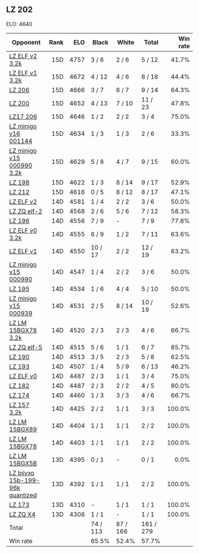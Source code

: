 ## LZ 202 ##

ELO: 4640

Opponent | Rank | ELO | Black | White | Total | Win rate
---------|-----:|----:|-------|-------|-------|-------:
[LZ ELF v2 3.2k](LZ%20ELF%20v2%203.2k.md) | 15D | 4757 | 3 / 6 | 2 / 6 | 5 / 12 | 41.7%
[LZ ELF v1 3.2k](LZ%20ELF%20v1%203.2k.md) | 15D | 4672 | 4 / 12 | 4 / 6 | 8 / 18 | 44.4%
[LZ 206](LZ%20206.md) | 15D | 4666 | 3 / 7 | 6 / 7 | 9 / 14 | 64.3%
[LZ 200](LZ%20200.md) | 15D | 4652 | 4 / 13 | 7 / 10 | 11 / 23 | 47.8%
[LZ17 206](LZ17%20206.md) | 15D | 4646 | 1 / 2 | 2 / 2 | 3 / 4 | 75.0%
[LZ minigo v16 001144](LZ%20minigo%20v16%20001144.md) | 15D | 4634 | 1 / 3 | 1 / 3 | 2 / 6 | 33.3%
[LZ minigo v15 000990 3.2k](LZ%20minigo%20v15%20000990%203.2k.md) | 15D | 4629 | 5 / 8 | 4 / 7 | 9 / 15 | 60.0%
[LZ 198](LZ%20198.md) | 15D | 4622 | 1 / 3 | 8 / 14 | 9 / 17 | 52.9%
[LZ 212](LZ%20212.md) | 15D | 4616 | 0 / 5 | 8 / 12 | 8 / 17 | 47.1%
[LZ ELF v2](LZ%20ELF%20v2.md) | 14D | 4581 | 1 / 4 | 2 / 2 | 3 / 6 | 50.0%
[LZ ZQ elf-2](LZ%20ZQ%20elf-2.md) | 14D | 4568 | 2 / 6 | 5 / 6 | 7 / 12 | 58.3%
[LZ 196](LZ%20196.md) | 14D | 4556 | 7 / 9 | - | 7 / 9 | 77.8%
[LZ ELF v0 3.2k](LZ%20ELF%20v0%203.2k.md) | 14D | 4555 | 6 / 9 | 1 / 2 | 7 / 11 | 63.6%
[LZ ELF v1](LZ%20ELF%20v1.md) | 14D | 4550 | 10 / 17 | 2 / 2 | 12 / 19 | 63.2%
[LZ minigo v15 000990](LZ%20minigo%20v15%20000990.md) | 14D | 4547 | 1 / 4 | 2 / 2 | 3 / 6 | 50.0%
[LZ 195](LZ%20195.md) | 14D | 4534 | 1 / 6 | 4 / 4 | 5 / 10 | 50.0%
[LZ minigo v15 000939](LZ%20minigo%20v15%20000939.md) | 14D | 4531 | 2 / 5 | 8 / 14 | 10 / 19 | 52.6%
[LZ LM 15BGX78 3.2k](LZ%20LM%2015BGX78%203.2k.md) | 14D | 4520 | 2 / 3 | 2 / 3 | 4 / 6 | 66.7%
[LZ ZQ elf-5](LZ%20ZQ%20elf-5.md) | 14D | 4515 | 5 / 6 | 1 / 1 | 6 / 7 | 85.7%
[LZ 190](LZ%20190.md) | 14D | 4513 | 3 / 5 | 2 / 3 | 5 / 8 | 62.5%
[LZ 193](LZ%20193.md) | 14D | 4507 | 1 / 4 | 5 / 9 | 6 / 13 | 46.2%
[LZ ELF v0](LZ%20ELF%20v0.md) | 14D | 4487 | 2 / 3 | 1 / 1 | 3 / 4 | 75.0%
[LZ 182](LZ%20182.md) | 14D | 4487 | 2 / 3 | 2 / 2 | 4 / 5 | 80.0%
[LZ 174](LZ%20174.md) | 14D | 4460 | 1 / 3 | 3 / 3 | 4 / 6 | 66.7%
[LZ 157 3.2k](LZ%20157%203.2k.md) | 14D | 4425 | 2 / 2 | 1 / 1 | 3 / 3 | 100.0%
[LZ LM 15BGX89](LZ%20LM%2015BGX89.md) | 14D | 4404 | 1 / 1 | 1 / 1 | 2 / 2 | 100.0%
[LZ LM 15BGX78](LZ%20LM%2015BGX78.md) | 14D | 4403 | 1 / 1 | 1 / 1 | 2 / 2 | 100.0%
[LZ LM 15BGX5B](LZ%20LM%2015BGX5B.md) | 13D | 4395 | 0 / 1 | - | 0 / 1 | 0.0%
[LZ bjiyxo 15b-199-96k quantized](LZ%20bjiyxo%2015b-199-96k%20quantized.md) | 13D | 4392 | 1 / 1 | 1 / 1 | 2 / 2 | 100.0%
[LZ 173](LZ%20173.md) | 13D | 4310 | - | 1 / 1 | 1 / 1 | 100.0%
[LZ ZQ X4](LZ%20ZQ%20X4.md) | 13D | 4308 | 1 / 1 | - | 1 / 1 | 100.0%
Total | | | 74 / 113 | 87 / 166 | 161 / 279 | 
Win rate| | | 65.5% | 52.4% | 57.7% | 
